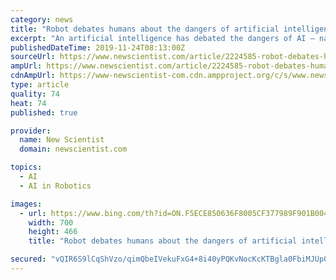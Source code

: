 ```yaml
---
category: news
title: "Robot debates humans about the dangers of artificial intelligence"
excerpt: "An artificial intelligence has debated the dangers of AI – narrowly convincing audience members that the technology will do more good than harm. Project Debater, a robot developed by IBM, spoke on both sides of the argument, with two human teammates for each side helping it out. Talking in a female American voice to a crowd at the University ..."
publishedDateTime: 2019-11-24T08:13:00Z
sourceUrl: https://www.newscientist.com/article/2224585-robot-debates-humans-about-the-dangers-of-artificial-intelligence/
ampUrl: https://www.newscientist.com/article/2224585-robot-debates-humans-about-the-dangers-of-artificial-intelligence/amp/
cdnAmpUrl: https://www-newscientist-com.cdn.ampproject.org/c/s/www.newscientist.com/article/2224585-robot-debates-humans-about-the-dangers-of-artificial-intelligence/amp/
type: article
quality: 74
heat: 74
published: true

provider:
  name: New Scientist
  domain: newscientist.com

topics:
  - AI
  - AI in Robotics

images:
  - url: https://www.bing.com/th?id=ON.F5ECE850636F8005CF377989F901B004
    width: 700
    height: 466
    title: "Robot debates humans about the dangers of artificial intelligence"

secured: "vQIR6S9lCqShVzo/qimQbeIVekuFxG4+8i40yPQKvNocKcKTBgla0FbiMJUp0O8G/TTE8Ct9L2Zoi/bl3pRPjpP59i6scMm3WmVMadsU7rguWkFKojFdja6nMC1g5HVfTwVOeVtTotXX104nFCZCIgevbsGWZdMTHgUyCvvB/wcUDZ0xFFACWbFgJaynbys1TqEjLUKyAqlfj78sYNmkkBHkNhVGDZaXSh8QCwmyrFUFL15Lx+9cGwk9GnJP4tNVI2n4GMyurP58ksIG35tgSQ==;Gzl/FoBLir66REuTZG/yVQ=="
---
```


